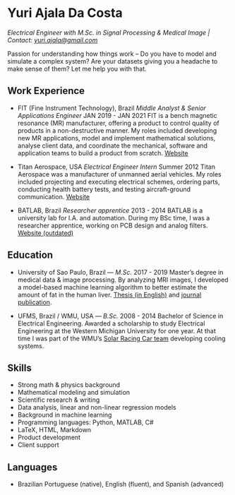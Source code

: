 # Yuri Ajala Da Costa
*Electrical Engineer with M.Sc. in Signal Processing & Medical Image    |    Contact: yuri.ajala@gmail.com*
 
Passion for understanding how things work – Do you have to model and simulate a complex system? Are your datasets giving you a headache to make sense of them? Let me help you with that.
<!--
## Research Experience
- fit: oil, fat and meat analysis using low field nmr
- Masters: MRI image/signal processing - paper, conference prague, poster prague, conference SBC segmentation, conference SBC gabi, livertool
- batlab, buck-boost project design, learning in engineering
-->
## Work Experience
- FIT (Fine Instrument Technology), Brazil
*Middle  Analyst & Senior Applications Engineer*
JAN 2019 - JAN 2021
FIT is a bench magnetic resonance (MR) manufacturer, offering a product to control quality of products in a non-destructive manner. My roles included developing new MR applications, model and implement mathematical solutions, analyse client data, and coordinate the mechanical, software and application teams to build a product from scratch. [Website](http://www.fitinstrument.com)

- Titan Aerospace, USA
*Electrical Engineer Intern*
Summer 2012
Titan Aerospace was a manufacturer of unmanned aerial vehicles. My roles included projecting and executing electrical schemes, ordering parts, conducting health battery tests, and testing aircraft-ground communication. [Website](https://en.wikipedia.org/wiki/Titan_Aerospace)

- BATLAB, Brazil
*Researcher apprentice*
2013 - 2014
BATLAB is a university lab for I.A. and automation. During my BSc time, I was a researcher apprentice, working on PCB design and analog filters. [Website (outdated)](https://www.facebook.com/batlab.ufms/)

## Education
- University of Sao Paulo, Brazil — *M.Sc.*
2017 - 2019
Master’s degree in medical data & image processing. By analyzing MRI images, I developed a model-based machine learning algorithm to better estimate the amount of fat in the human liver. [Thesis (in English)](https://teses.usp.br/teses/disponiveis/18/18152/tde-01102018-083519/publico/Yuri.pdf) and [journal publication](https://www.hindawi.com/journals/cmra/2019/3439468/).

- UFMS, Brazil / WMU, USA — *B.Sc.*
2008 - 2014
Bachelor of Science in Electrical Engineering. Awarded a scholarship to study Electrical Engineering at the Western Michigan University for one year. At that time I was part of the WMU’s [Solar Racing Car team](https://www.wmich.edu/sunseeker/) developing cooling systems.

## Skills
- Strong math & physics background
- Mathematical modeling and simulation
- Scientific research & writing
- Data analysis, linear and non-linear regression models
- Background in machine learning
- Programming languages: Python, MATLAB, C#
- LaTeX, HTML, Markdown
- Product development
- Client support

## Languages
- Brazilian Portuguese (native), English (fluent), and Spanish (advanced)
